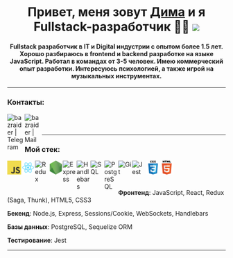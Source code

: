 <h1 align="center">Привет, меня зовут <a href="https://github.com/Dobrohub" target="_blank">Дима</a> и я Fullstack-разработчик 👨‍💻
<img src="https://github.com/blackcater/blackcater/raw/main/images/Hi.gif" height="32"/></h1>
<h4 align="center">Fullstack разработчик в IT и Digital индустрии с опытом более 1.5 лет. Хорошо разбираюсь в frontend и backend разработке на языке JavaScript. Работал в командах от 3-5 человек. Имею коммерческий опыт разработки. Интересуюсь психологией, а также игрой на музыкальных инструментах.</h4>

---

### Контакты:
[<img align="left" alt="bazraider | Telegram" width="40px" src="https://img.icons8.com/fluency/48/000000/telegram-app.png" />](https://t.me/Sht_Dmtr)
[<img align="left" alt="bazraider | Mail" width="40px" src="https://papik.pro/uploads/posts/2022-01/1643628397_1-papik-pro-p-pochta-logotip-1.png" />](schtanckevitch.dima@yandex.ru)
<br/>
<br/>

---

### Мой стек:
<img align="left" alt="JavaScript" width="32px" src="https://raw.githubusercontent.com/github/explore/80688e429a7d4ef2fca1e82350fe8e3517d3494d/topics/javascript/javascript.png" />
<img align="left" alt="React" width="32px" src="https://raw.githubusercontent.com/github/explore/80688e429a7d4ef2fca1e82350fe8e3517d3494d/topics/react/react.png" />
<img align="left" alt="Redux"  width="32px" src="https://img.icons8.com/color/48/000000/redux.png"/>
<img align="left" alt="Node.js" width="32px" src="https://raw.githubusercontent.com/github/explore/80688e429a7d4ef2fca1e82350fe8e3517d3494d/topics/nodejs/nodejs.png" />
<img align="left" alt="Express" width="32px" src="https://assets.website-files.com/61ca3f775a79ec5f87fcf937/6202fcdee5ee8636a145a41b_1234.png"/>
<img align="left" alt="Handlebars" width="32px" src="https://handlebarsjs.com/images/handlebars_logo.png"/>
<img align="left" alt="SQL" width="32px" src="https://img.icons8.com/color-glass/48/000000/sql.png"/>
<img align="left" alt="PostgreSQL" width="32px" src="https://img.icons8.com/color/50/000000/postgreesql.png"/>
<img align="left" alt="Git" width="32px" src="https://img.icons8.com/color/48/000000/git.png"/>
<img align="left" alt="Jest" width="32px" src="https://miro.medium.com/max/300/1*veOyRtKTPeoqC_VlWNUc5Q.png"/>
<img align="left" alt="CSS3" width="32px" src="https://raw.githubusercontent.com/github/explore/80688e429a7d4ef2fca1e82350fe8e3517d3494d/topics/css/css.png" />
<img align="left" alt="HTML5" width="32px" src="https://raw.githubusercontent.com/github/explore/80688e429a7d4ef2fca1e82350fe8e3517d3494d/topics/html/html.png" />
<br/>
<br/>
<br/>

**Фронтенд**: JavaScript, React, Redux (Saga, Thunk), HTML5, CSS3

**Бекенд**: Node.js, Express, Sessions/Cookie, WebSockets, Handlebars

**Базы данных**: PostgreSQL, Sequelize ORM

**Тестирование**: Jest

---
